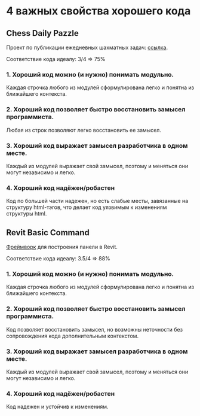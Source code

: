 # 4 важных свойства хорошего кода

## Chess Daily Pazzle

Проект по публикации ежедневных шахматных задач: [ссылка](https://github.com/novikov-ai/chess-daily-puzzle).

Соответствие кода идеалу: 3/4 => 75%

### 1. Хороший код можно (и нужно) понимать модульно.

Каждая строчка любого из модулей сформулирована легко и понятна из ближайшего контекста.

### 2. Хороший код позволяет быстро восстановить замысел программиста.

Любая из строк позволяют легко восстановить ее замысел.

### 3. Хороший код выражает замысел разработчика в одном месте.

Каждый из модулей выражает свой замысел, поэтому и меняться они могут независимо и легко.

### 4. Хороший код надёжен/робастен

Код по большей части надежен, но есть слабые месты, завязанные на структуру html-тэгов, что делает код уязвимым к изменениям структуры html.

## Revit Basic Command

[Фреймворк](https://github.com/novikov-ai/revit-basic-command) для построения панели в Revit.

Соответствие кода идеалу: 3.5/4 => 88%

### 1. Хороший код можно (и нужно) понимать модульно.

Каждая строчка любого из модулей сформулирована легко и понятна из ближайшего контекста.

### 2. Хороший код позволяет быстро восстановить замысел программиста.

Код позволяет восстановить замысел, но возможны неточности без сопровождения кода дополнительным контекстом. 

### 3. Хороший код выражает замысел разработчика в одном месте.

Каждый из модулей выражает свой замысел, поэтому и меняться они могут независимо и легко.

### 4. Хороший код надёжен/робастен

Код надежен и устойчив к изменениям.